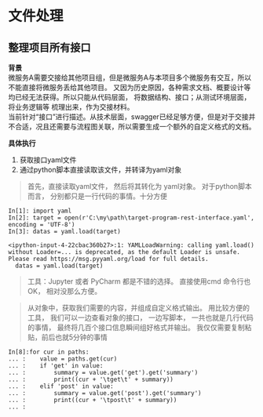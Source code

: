 # 文件处理  
## 整理项目所有接口
**背景**  
微服务A需要交接给其他项目组，但是微服务A与本项目多个微服务有交互，所以不能直接将微服务丢给其他项目。 又因为历史原因，各种需求文档、概要设计等均已经无法获得。所以只能从代码层面，
将数据结构、接口；从测试环境层面，将业务逻辑等 梳理出来，作为交接材料。     
当前针对“接口”进行描述。从技术层面，swagger已经足够方便，但是对于交接并不合适，况且还需要与流程图关联，所以需要生成一个额外的自定义格式的文档。    

**具体执行**  
1. 获取接口yaml文件
2. 通过python脚本直接读取该文件，并转译为yaml对象  

> 首先，直接读取yaml文件， 然后将其转化为 yaml对象。 对于python脚本而言， 分别都只是一行代码的事情。十分方便  

```
In[1]: import yaml
In[2]: target = open(r'C:\my\path\target-program-rest-interface.yaml', encoding = 'UTF-8')
In[3]: datas = yaml.load(target)
```    
```  
<ipython-input-4-22cbac360b27>:1: YAMLLoadWarning: calling yaml.load() without Loader=... is deprecated, as the default Loader is unsafe. Please read https://msg.pyyaml.org/load for full details.
  datas = yaml.load(target)
```  
> 工具：Jupyter 或者 PyCharm 都是不错的选择。 直接使用cmd 命令行也OK， 相对没那么方便。

> 从对象中，获取我们需要的内容，并组成自定义格式输出。 用比较方便的工具， 我们可以一边查看对象的接口， 一边写脚本， 一共也就是几行代码的事情， 最终将几百个接口信息瞬间组好格式并输出。
> 我仅仅需要复制粘贴，前后也就5分钟的事情
> 
```
In[8]:for cur in paths:
... :    value = paths.get(cur)
... :    if 'get' in value:
... :        summary = value.get('get').get('summary')
... :        print((cur + '\tget\t' + summary))
... :    elif 'post' in value:
... :        summary = value.get('post').get('summary')
... :        print((cur + '\tpost\t' + summary))
... :        
```  
